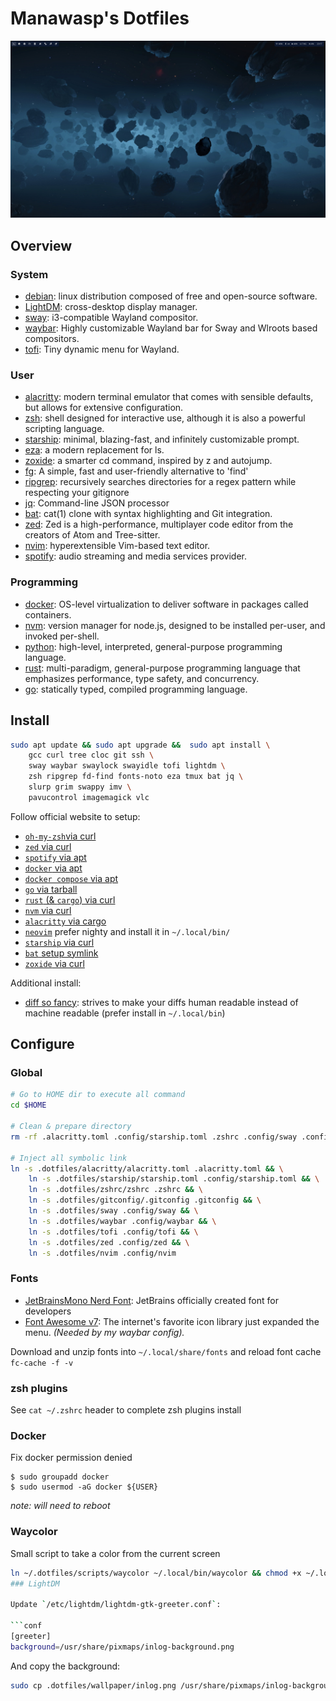 # Manawasp's Dotfiles

![screenshot of the system setup](./screenshot.png)

## Overview

### System

- [debian](https://www.debian.org/devel/debian-installer/): linux distribution composed of free and open-source software.
- [LightDM](https://wiki.archlinux.org/title/LightDM): cross-desktop display manager.
- [sway](https://github.com/swaywm/sway): i3-compatible Wayland compositor.
- [waybar](https://github.com/Alexays/Waybar): Highly customizable Wayland bar for Sway and Wlroots based compositors.
- [tofi](https://github.com/philj56/tofi/tree/master): Tiny dynamic menu for Wayland.

### User

- [alacritty](https://alacritty.org/): modern terminal emulator that comes with sensible defaults, but allows for extensive configuration.
- [zsh](https://www.zsh.org/): shell designed for interactive use, although it is also a powerful scripting language.
- [starship](https://starship.rs/guide/): minimal, blazing-fast, and infinitely customizable prompt.
- [eza](https://github.com/eza-community/eza): a modern replacement for ls.
- [zoxide](https://github.com/ajeetdsouza/zoxide): a smarter cd command, inspired by z and autojump.
- [fg](https://github.com/sharkdp/fd): A simple, fast and user-friendly alternative to 'find'
- [ripgrep](https://github.com/BurntSushi/ripgrep): recursively searches directories for a regex pattern while respecting your gitignore
- [jq](https://github.com/jqlang/jq): Command-line JSON processor
- [bat](https://github.com/sharkdp/bat): cat(1) clone with syntax highlighting and Git integration.
- [zed](https://github.com/zed-industries/zed): Zed is a high-performance, multiplayer code editor from the creators of Atom and Tree-sitter.
- [nvim](https://neovim.io/): hyperextensible Vim-based text editor.
- [spotify](https://www.spotify.com/fr/download/linux/): audio streaming and media services provider.

### Programming

- [docker](https://docs.docker.com/engine/install/debian/): OS-level virtualization to deliver software in packages called containers.
- [nvm](https://github.com/nvm-sh/nvm): version manager for node.js, designed to be installed per-user, and invoked per-shell.
- [python](https://www.python.org/downloads/): high-level, interpreted, general-purpose programming language.
- [rust](https://www.rust-lang.org/tools/install): multi-paradigm, general-purpose programming language that emphasizes performance, type safety, and concurrency.
- [go](https://go.dev/doc/install): statically typed, compiled programming language.

## Install

```sh
sudo apt update && sudo apt upgrade &&  sudo apt install \
    gcc curl tree cloc git ssh \
    sway waybar swaylock swayidle tofi lightdm \
    zsh ripgrep fd-find fonts-noto eza tmux bat jq \
    slurp grim swappy imv \
    pavucontrol imagemagick vlc
```

Follow official website to setup:
- [`oh-my-zsh`via curl](https://ohmyz.sh/#install)
- [`zed` via curl](https://zed.dev/download)
- [`spotify` via apt](https://www.spotify.com/us/download/linux/)
- [`docker` via apt](https://docs.docker.com/engine/install/debian/)
- [`docker compose` via apt](https://docs.docker.com/compose/install/linux/#install-using-the-repository)
- [`go` via tarball](https://go.dev/doc/install)
- [`rust` (& `cargo`) via curl](https://www.rust-lang.org/tools/install)
- [`nvm` via curl](https://github.com/nvm-sh/nvm#installing-and-updating)
- [`alacritty` via cargo](https://github.com/alacritty/alacritty/blob/master/INSTALL.md)
- [`neovim`](https://github.com/neovim/neovim/blob/master/INSTALL.md) prefer nighty and install it in `~/.local/bin/`
- [`starship` via curl](https://starship.rs/guide/)
- [`bat` setup symlink](https://github.com/sharkdp/bat?tab=readme-ov-file#on-ubuntu-using-apt)
- [`zoxide` via curl](https://github.com/ajeetdsouza/zoxide?tab=readme-ov-file#installation)

Additional install:
- [diff so fancy](https://github.com/so-fancy/diff-so-fancy): strives to make your diffs human readable instead of machine readable (prefer install in `~/.local/bin`)

## Configure

### Global

```sh
# Go to HOME dir to execute all command
cd $HOME

# Clean & prepare directory
rm -rf .alacritty.toml .config/starship.toml .zshrc .config/sway .config/waybar .config/zed

# Inject all symbolic link
ln -s .dotfiles/alacritty/alacritty.toml .alacritty.toml && \
    ln -s .dotfiles/starship/starship.toml .config/starship.toml && \
    ln -s .dotfiles/zshrc/zshrc .zshrc && \
    ln -s .dotfiles/gitconfig/.gitconfig .gitconfig && \
    ln -s .dotfiles/sway .config/sway && \
    ln -s .dotfiles/waybar .config/waybar && \
    ln -s .dotfiles/tofi .config/tofi && \
    ln -s .dotfiles/zed .config/zed && \
    ln -s .dotfiles/nvim .config/nvim
```

### Fonts

- [JetBrainsMono Nerd Font](https://www.nerdfonts.com/font-downloads): JetBrains officially created font for developers
- [Font Awesome v7](https://fontawesome.com/download): The internet's favorite icon library just expanded the menu. _(Needed by my waybar config)._

Download and unzip fonts into `~/.local/share/fonts` and reload font cache `fc-cache -f -v`

### zsh plugins

See `cat ~/.zshrc` header to complete zsh plugins install


### Docker

Fix docker permission denied

```
$ sudo groupadd docker
$ sudo usermod -aG docker ${USER}
```

_note: will need to reboot_

### Waycolor

Small script to take a color from the current screen

```sh
ln ~/.dotfiles/scripts/waycolor ~/.local/bin/waycolor && chmod +x ~/.local/bin/waycolor
### LightDM

Update `/etc/lightdm/lightdm-gtk-greeter.conf`:

```conf
[greeter]
background=/usr/share/pixmaps/inlog-background.png
```

And copy the background:

```sh
sudo cp .dotfiles/wallpaper/inlog.png /usr/share/pixmaps/inlog-background.png
```


